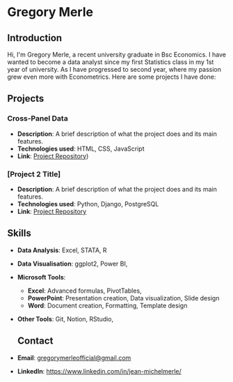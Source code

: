 # Gregory Merle

## Introduction
Hi, I'm Gregory Merle, a recent university graduate in Bsc Economics. I have wanted to become a data analyst since my first Statistics class in my 1st year of university. As I have progressed to second year, where my passion grew even more with Econometrics. 
Here are some projects I have done:

## Projects
### Cross-Panel Data
- **Description**: A brief description of what the project does and its main features.
- **Technologies used**: HTML, CSS, JavaScript
- **Link**: [Project Repository](https://github.com/jmgregorym/Cross-Panel-Project))

### [Project 2 Title]
- **Description**: A brief description of what the project does and its main features.
- **Technologies used**: Python, Django, PostgreSQL
- **Link**: [Project Repository](https://github.com/username/project2-repo)


## Skills
- **Data Analysis**: Excel, STATA, R
- **Data Visualisation**: ggplot2, Power BI,
- **Microsoft Tools**:
  - **Excel**: Advanced formulas, PivotTables,
  - **PowerPoint**: Presentation creation, Data visualization, Slide design
  - **Word**: Document creation, Formatting, Template design
- **Other Tools**: Git, Notion, RStudio, 

  ## Contact
- **Email**: gregorymerleofficial@gmail.com
- **LinkedIn**: https://www.linkedin.com/in/jean-michelmerle/
  
